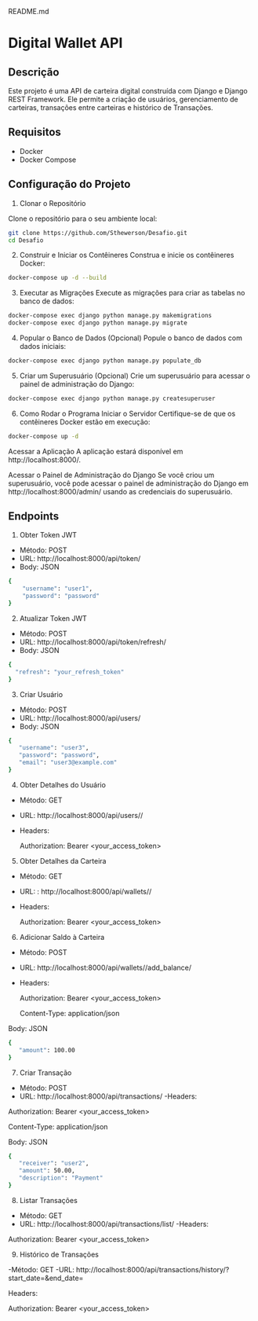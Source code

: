 README.md

# Digital Wallet API

## Descrição

Este projeto é uma API de carteira digital construída com Django e Django REST Framework. Ele permite a criação de usuários, gerenciamento de carteiras, transações entre carteiras e histórico de Transações. 

## Requisitos

- Docker
- Docker Compose

## Configuração do Projeto

1. Clonar o Repositório

Clone o repositório para o seu ambiente local:

```bash
git clone https://github.com/Sthewerson/Desafio.git
cd Desafio
 ```
2. Construir e Iniciar os Contêineres
Construa e inicie os contêineres Docker:
  ```bash
docker-compose up -d --build    
```

3. Executar as Migrações
Execute as migrações para criar as tabelas no banco de dados:
 ```bash
docker-compose exec django python manage.py makemigrations
docker-compose exec django python manage.py migrate     
```
4. Popular o Banco de Dados (Opcional)
Popule o banco de dados com dados iniciais:
 ```bash
 docker-compose exec django python manage.py populate_db     
```
5. Criar um Superusuário (Opcional)
Crie um superusuário para acessar o painel de administração do Django:
 ```bash
docker-compose exec django python manage.py createsuperuser      
```
6. Como Rodar o Programa
Iniciar o Servidor
Certifique-se de que os contêineres Docker estão em execução:
 ```bash
docker-compose up -d        
```
Acessar a Aplicação
A aplicação estará disponível em http://localhost:8000/.

Acessar o Painel de Administração do Django
Se você criou um superusuário, você pode acessar o painel de administração do Django em http://localhost:8000/admin/ usando as credenciais do superusuário.


## Endpoints

1. Obter Token JWT
- Método: POST
- URL: http://localhost:8000/api/token/
- Body: JSON
```bash
{
    "username": "user1",
    "password": "password"
}
```
2. Atualizar Token JWT
- Método: POST
- URL: http://localhost:8000/api/token/refresh/
- Body: JSON
```bash
{
  "refresh": "your_refresh_token"
}
```

3. Criar Usuário

- Método: POST
- URL: http://localhost:8000/api/users/
- Body: JSON
 ```bash
 {
    "username": "user3",
    "password": "password",
    "email": "user3@example.com"
}       
 ```

4. Obter Detalhes do Usuário

- Método: GET
- URL: http://localhost:8000/api/users/<id>/
- Headers:
  
  Authorization: Bearer <your_access_token>

5. Obter Detalhes da Carteira

- Método: GET
- URL: : http://localhost:8000/api/wallets/<id>/
- Headers:
  
  Authorization: Bearer <your_access_token>

6. Adicionar Saldo à Carteira

- Método: POST
- URL: http://localhost:8000/api/wallets/<id>/add_balance/
- Headers:
  
  Authorization: Bearer <your_access_token>
  
  Content-Type: application/json
  
Body: JSON

 ```bash
 {
    "amount": 100.00
}
```
7. Criar Transação

- Método: POST
- URL: http://localhost:8000/api/transactions/
-Headers:

 Authorization: Bearer <your_access_token>
 
 Content-Type: application/json
 
Body: JSON
 ```bash
 {
    "receiver": "user2",
    "amount": 50.00,
    "description": "Payment"
}
```
8. Listar Transações

- Método: GET
- URL: http://localhost:8000/api/transactions/list/
-Headers:

Authorization: Bearer <your_access_token>

9. Histórico de Transações

-Método: GET
-URL: http://localhost:8000/api/transactions/history/?start_date=<YYYY-MM-DD>&end_date=<YYYY-MM-DD>

Headers:

Authorization: Bearer <your_access_token>
